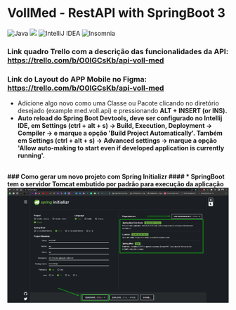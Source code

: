 ﻿# VollMed - RestAPI with SpringBoot 3

![Java](https://img.shields.io/badge/java-%23ED8B00.svg?style=for-the-badge&logo=java&logoColor=white) <img src="https://img.shields.io/badge/Spring_Boot-F2F4F9?style=for-the-badge&logo=spring-boot"> ![IntelliJ IDEA](https://img.shields.io/badge/IntelliJIDEA-000000.svg?style=for-the-badge&logo=intellij-idea&logoColor=white) ![Insomnia](https://img.shields.io/badge/Insomnia-black?style=for-the-badge&logo=insomnia&logoColor=5849BE)
### Link quadro Trello com a descrição das funcionalidades da API: https://trello.com/b/O0lGCsKb/api-voll-med
### Link do Layout do APP Mobile no Figma: https://trello.com/b/O0lGCsKb/api-voll-med
* Adicione algo novo como uma Classe ou Pacote clicando no diretório desejado (example med.voll.api) e pressionando <b>ALT + INSERT (or INS)<b/>.
* Auto reload do Spring Boot Devtools, deve ser configurado no Intellij IDE, em <b>Settings (ctrl + alt + s) -> Build, Execution, Deployment -> Compiler -> e marque a opção 'Build Project Automatically'<b/>. Também em <b>Settings (ctrl + alt + s) -> Advanced settings -> marque a opção 'Allow auto-making to start even if developed application is currently running'<b/>.
<br/>
### Como gerar um novo projeto com Spring Initializr
#### * SpringBoot tem o servidor Tomcat embutido por padrão para execução da aplicação
<img src="./SpringInitializer_configurcao_SpringBoot3.png"/>
